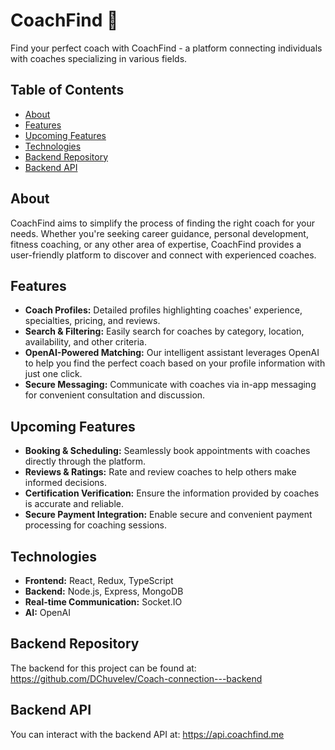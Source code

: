 # CoachFind 🤝

Find your perfect coach with CoachFind - a platform connecting individuals with coaches specializing in various fields.

## Table of Contents

- [About](#about)
- [Features](#features)
- [Upcoming Features](#upcoming-features)
- [Technologies](#technologies)
- [Backend Repository](#backend-repository)
- [Backend API](#backend-api)

## About

CoachFind aims to simplify the process of finding the right coach for your needs. Whether you're seeking career guidance, personal development, fitness coaching, or any other area of expertise, CoachFind provides a user-friendly platform to discover and connect with experienced coaches.

## Features

- **Coach Profiles:** Detailed profiles highlighting coaches' experience, specialties, pricing, and reviews.
- **Search & Filtering:** Easily search for coaches by category, location, availability, and other criteria.
- **OpenAI-Powered Matching:** Our intelligent assistant leverages OpenAI to help you find the perfect coach based on your profile information with just one click.
- **Secure Messaging:** Communicate with coaches via in-app messaging for convenient consultation and discussion.

## Upcoming Features

- **Booking & Scheduling:** Seamlessly book appointments with coaches directly through the platform.
- **Reviews & Ratings:** Rate and review coaches to help others make informed decisions.
- **Certification Verification:** Ensure the information provided by coaches is accurate and reliable.
- **Secure Payment Integration:** Enable secure and convenient payment processing for coaching sessions.

## Technologies

- **Frontend:** React, Redux, TypeScript
- **Backend:** Node.js, Express, MongoDB
- **Real-time Communication:** Socket.IO
- **AI:** OpenAI

## Backend Repository

The backend for this project can be found at: https://github.com/DChuvelev/Coach-connection---backend

## Backend API

You can interact with the backend API at: https://api.coachfind.me
